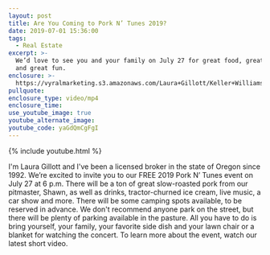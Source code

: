 ```yaml
---
layout: post
title: Are You Coming to Pork N’ Tunes 2019?
date: 2019-07-01 15:36:00
tags:
  - Real Estate
excerpt: >-
  We’d love to see you and your family on July 27 for great food, great music,
  and great fun.
enclosure: >-
  https://vyralmarketing.s3.amazonaws.com/Laura+Gillott/Keller+Williams+Mid-Willamette+-+Are+You+Coming+to+Pork+N+Tunes+2019_+(1).mp4
pullquote:
enclosure_type: video/mp4
enclosure_time:
use_youtube_image: true
youtube_alternate_image:
youtube_code: yaGdQmCgFgI
---
```


{% include youtube.html %}

I'm Laura Gillott and I've been a licensed broker in the state of Oregon since 1992. We’re excited to invite you to our FREE 2019 Pork N’ Tunes event on July 27 at 6 p.m. There will be a ton of great slow-roasted pork from our pitmaster, Shawn, as well as drinks, tractor-churned ice cream, live music, a car show and more. There will be some camping spots available, to be reserved in advance. We don't recommend anyone park on the street, but there will be plenty of parking available in the pasture. All you have to do is bring yourself, your family, your favorite side dish and your lawn chair or a blanket for watching the concert. To learn more about the event, watch our latest short video.